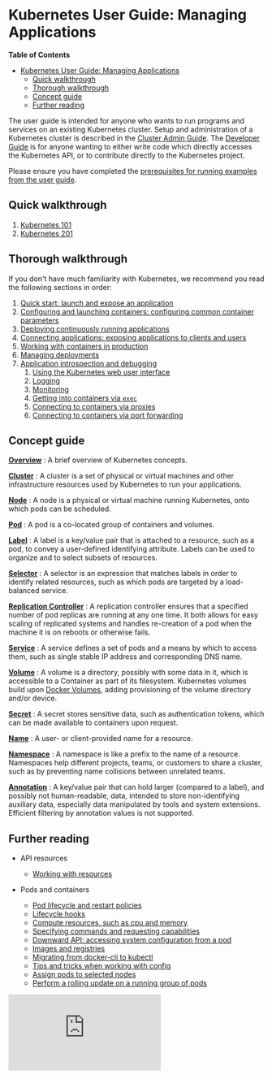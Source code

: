 <!-- BEGIN MUNGE: UNVERSIONED_WARNING -->


<!-- END MUNGE: UNVERSIONED_WARNING -->

# Kubernetes User Guide: Managing Applications

**Table of Contents**
<!-- BEGIN MUNGE: GENERATED_TOC -->

- [Kubernetes User Guide: Managing Applications](#kubernetes-user-guide-managing-applications)
  - [Quick walkthrough](#quick-walkthrough)
  - [Thorough walkthrough](#thorough-walkthrough)
  - [Concept guide](#concept-guide)
  - [Further reading](#further-reading)

<!-- END MUNGE: GENERATED_TOC -->

The user guide is intended for anyone who wants to run programs and services on an existing Kubernetes cluster.  Setup and administration of a Kubernetes cluster is described in the [Cluster Admin Guide](../../docs/admin/README.md). The [Developer Guide](../../docs/devel/README.md) is for anyone wanting to either write code which directly accesses the Kubernetes API, or to contribute directly to the Kubernetes project.

Please ensure you have completed the [prerequisites for running examples from the user guide](prereqs.md).

## Quick walkthrough

1. [Kubernetes 101](walkthrough/README.md)
1. [Kubernetes 201](walkthrough/k8s201.md)

## Thorough walkthrough

If you don't have much familiarity with Kubernetes, we recommend you read the following sections in order:

1. [Quick start: launch and expose an application](quick-start.md)
1. [Configuring and launching containers: configuring common container parameters](configuring-containers.md)
1. [Deploying continuously running applications](deploying-applications.md)
1. [Connecting applications: exposing applications to clients and users](connecting-applications.md)
1. [Working with containers in production](production-pods.md)
1. [Managing deployments](managing-deployments.md)
1. [Application introspection and debugging](introspection-and-debugging.md)
    1. [Using the Kubernetes web user interface](ui.md)
    1. [Logging](logging.md)
    1. [Monitoring](monitoring.md)
    1. [Getting into containers via `exec`](getting-into-containers.md)
    1. [Connecting to containers via proxies](connecting-to-applications-proxy.md)
    1. [Connecting to containers via port forwarding](connecting-to-applications-port-forward.md)

## Concept guide

[**Overview**](overview.md)
: A brief overview of Kubernetes concepts.

[**Cluster**](../admin/README.md)
: A cluster is a set of physical or virtual machines and other infrastructure resources used by Kubernetes to run your applications.

[**Node**](../admin/node.md)
: A node is a physical or virtual machine running Kubernetes, onto which pods can be scheduled.

[**Pod**](pods.md)
: A pod is a co-located group of containers and volumes.

[**Label**](labels.md)
: A label is a key/value pair that is attached to a resource, such as a pod, to convey a user-defined identifying attribute. Labels can be used to organize and to select subsets of resources.

[**Selector**](labels.md#label-selectors)
: A selector is an expression that matches labels in order to identify related resources, such as which pods are targeted by a load-balanced service.

[**Replication Controller**](replication-controller.md)
: A replication controller ensures that a specified number of pod replicas are running at any one time. It both allows for easy scaling of replicated systems and handles re-creation of a pod when the machine it is on reboots or otherwise fails.

[**Service**](services.md)
: A service defines a set of pods and a means by which to access them, such as single stable IP address and corresponding DNS name.

[**Volume**](volumes.md)
: A volume is a directory, possibly with some data in it, which is accessible to a Container as part of its filesystem.  Kubernetes volumes build upon [Docker Volumes](https://docs.docker.com/userguide/dockervolumes/), adding provisioning of the volume directory and/or device.

[**Secret**](secrets.md)
: A secret stores sensitive data, such as authentication tokens, which can be made available to containers upon request.

[**Name**](identifiers.md)
: A user- or client-provided name for a resource.

[**Namespace**](namespaces.md)
: A namespace is like a prefix to the name of a resource. Namespaces help different projects, teams, or customers to share a cluster, such as by preventing name collisions between unrelated teams.

[**Annotation**](annotations.md)
: A key/value pair that can hold larger (compared to a label), and possibly not human-readable, data, intended to store non-identifying auxiliary data, especially data manipulated by tools and system extensions.  Efficient filtering by annotation values is not supported.

## Further reading

* API resources
  * [Working with resources](working-with-resources.md)

* Pods and containers
  * [Pod lifecycle and restart policies](pod-states.md)
  * [Lifecycle hooks](container-environment.md)
  * [Compute resources, such as cpu and memory](compute-resources.md)
  * [Specifying commands and requesting capabilities](containers.md)
  * [Downward API: accessing system configuration from a pod](downward-api.md)
  * [Images and registries](images.md)
  * [Migrating from docker-cli to kubectl](docker-cli-to-kubectl.md)
  * [Tips and tricks when working with config](config-best-practices.md)
  * [Assign pods to selected nodes](node-selection/)
  * [Perform a rolling update on a running group of pods](update-demo/)<!-- TAG IS_VERSIONED -->


<!-- BEGIN MUNGE: GENERATED_ANALYTICS -->
[![Analytics](https://kubernetes-site.appspot.com/UA-36037335-10/GitHub/docs/user-guide/README.md?pixel)]()
<!-- END MUNGE: GENERATED_ANALYTICS -->
